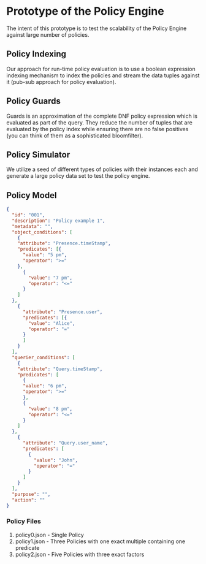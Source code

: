 # Prototype of the Policy Engine

The intent of this prototype is to test the scalability of the Policy Engine against large number of policies. 

## Policy Indexing

Our approach for run-time policy evaluation is to use a boolean expression indexing mechanism to index the policies and stream the data tuples against it (pub-sub approach for policy evaluation). 

## Policy Guards

Guards is an approximation of the complete DNF policy expression which is evaluated as part of the query. They reduce the number of tuples that are evaluated by the policy index while ensuring there are no false positives (you can think of them as a sophisticated bloomfilter).

## Policy Simulator

We utilize a seed of different types of policies with their instances each and generate a large policy data set to test the policy engine.

## Policy Model
```json
{
  "id": "001",
  "description": "Policy example 1",
  "metadata": "",
  "object_conditions": [
    {
    "attribute": "Presence.timeStamp",
    "predicates": [{
      "value": "5 pm",
      "operator": ">="
    },
      {
        "value": "7 pm",
        "operator": "<="
      }
    ]
  },
    {
      "attribute": "Presence.user",
      "predicates": [{
        "value": "Alice",
        "operator": "="
      }
      ]
    }
  ],
  "querier_conditions": [
    {
    "attribute": "Query.timeStamp",
    "predicates": [
      {
      "value": "6 pm",
      "operator": ">="
      },
      {
        "value": "8 pm",
        "operator": "<="
      }
    ]
  },
    {
      "attribute": "Query.user_name",
      "predicates": [
        {
          "value": "John",
          "operator": "="
        }
      ]
    }
  ],
  "purpose": "",
  "action": ""
}
```

### Policy Files

1. policy0.json - Single Policy
2. policy1.json - Three Policies with one exact multiple containing one predicate
3. policy2.json - Five Policies with three exact factors
